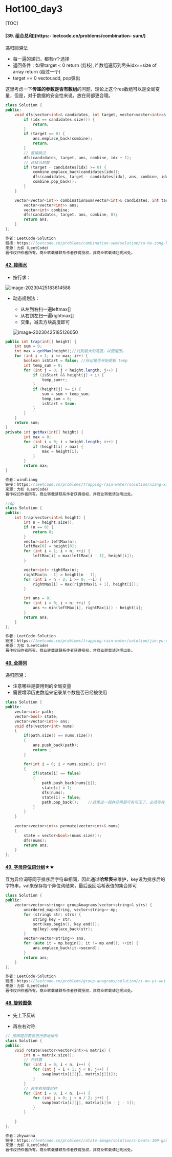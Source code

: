 # Hot100_day3

[TOC]

#### [39. 组合总和](https:- leetcode.cn/problems/combination- sum/)

递归回溯法

- 每一遍的递归，都有n个选择
- 返回条件：如果target < 0 return (剪枝),  if 数组遍历到尽头idx==size of array return (超过一个)
-   target == 0 vector.add,  pop弹出

这里考虑一下**传递的参数是否有数组**的问题，理论上这个res数组可以是全局变量，但是，对于数据的安全性来说，放在局部更合理。

```c++
class Solution {
public:
    void dfs(vector<int>& candidates, int target, vector<vector<int>>& ans, vector<int>& combine, int idx) {
        if (idx == candidates.size()) {
            return;
        }
        if (target == 0) {
            ans.emplace_back(combine);
            return;
        }
        // 直接跳过
        dfs(candidates, target, ans, combine, idx + 1);
        // 选择当前数
        if (target - candidates[idx] >= 0) {
            combine.emplace_back(candidates[idx]);
            dfs(candidates, target - candidates[idx], ans, combine, idx);
            combine.pop_back();
        }
    }

    vector<vector<int>> combinationSum(vector<int>& candidates, int target) {
        vector<vector<int>> ans;
        vector<int> combine;
        dfs(candidates, target, ans, combine, 0);
        return ans;
    }
};

作者：LeetCode-Solution
链接：https://leetcode.cn/problems/combination-sum/solution/zu-he-zong-he-by-leetcode-solution/
来源：力扣（LeetCode）
著作权归作者所有。商业转载请联系作者获得授权，非商业转载请注明出处。
```



#### [42. 接雨水](https://leetcode.cn/problems/trapping-rain-water/)

- 按行求：

![image-20230425183614588](C:\Users\a\AppData\Roaming\Typora\typora-user-images\image-20230425183614588.png)

- 动态规划法：

  - 从左到右扫一遍leftmax[]
  - 从右到左扫一遍rightmax[]
  - 交集，减去方块高度即可

  ![image-20230425185126050](C:\Users\a\AppData\Roaming\Typora\typora-user-images\image-20230425185126050.png)

```java
public int trap(int[] height) {
    int sum = 0;
    int max = getMax(height);//找到最大的高度，以便遍历。
    for (int i = 1; i <= max; i++) {
        boolean isStart = false; //标记是否开始更新 temp
        int temp_sum = 0;
        for (int j = 0; j < height.length; j++) {
            if (isStart && height[j] < i) {
                temp_sum++;
            }
            if (height[j] >= i) {
                sum = sum + temp_sum;
                temp_sum = 0;
                isStart = true;
            }
        }
    }
    return sum;
}
private int getMax(int[] height) {
		int max = 0;
		for (int i = 0; i < height.length; i++) {
			if (height[i] > max) {
				max = height[i];
			}
		}
		return max;
}

作者：windliang
链接：https://leetcode.cn/problems/trapping-rain-water/solution/xiang-xi-tong-su-de-si-lu-fen-xi-duo-jie-fa-by-w-8/
来源：力扣（LeetCode）
著作权归作者所有。商业转载请联系作者获得授权，非商业转载请注明出处。
```

```c++
//dp
class Solution {
public:
    int trap(vector<int>& height) {
        int n = height.size();
        if (n == 0) {
            return 0;
        }
        vector<int> leftMax(n);
        leftMax[0] = height[0];
        for (int i = 1; i < n; ++i) {
            leftMax[i] = max(leftMax[i - 1], height[i]);
        }

        vector<int> rightMax(n);
        rightMax[n - 1] = height[n - 1];
        for (int i = n - 2; i >= 0; --i) {
            rightMax[i] = max(rightMax[i + 1], height[i]);
        }

        int ans = 0;
        for (int i = 0; i < n; ++i) {
            ans += min(leftMax[i], rightMax[i]) - height[i];
        }
        return ans;
    }
};

作者：LeetCode-Solution
链接：https://leetcode.cn/problems/trapping-rain-water/solution/jie-yu-shui-by-leetcode-solution-tuvc/
来源：力扣（LeetCode）
著作权归作者所有。商业转载请联系作者获得授权，非商业转载请注明出处。
```

#### [46. 全排列](https://leetcode.cn/problems/permutations/)

递归回溯：

- 注意哪些是要用到的全局变量
- 需要增添历史数组来记录某个数是否已经被使用

```c++
class Solution {
public:
    vector<int> path;
    vector<bool> state;
    vector<vector<int>> ans;
    void dfs(vector<int> nums)
    {
        if(path.size() == nums.size()) 
        {
            ans.push_back(path);
            return ;
        }

        for(int i = 0; i < nums.size(); i++)
        {
            if(state[i] == false)
            {
                path.push_back(nums[i]);
                state[i] = 1;
                dfs(nums);
                state[i] = false;
                path.pop_back();    //这里这一段并非再是可有可无了，必须存在
            }
        }
    }
    
    vector<vector<int>> permute(vector<int>& nums) 
    {
        state = vector<bool>(nums.size());
        dfs(nums);
        return ans;
    }
};
```

#### [49. 字母异位词分组](https://leetcode.cn/problems/group-anagrams/)★★

互为异位词等同于排序后字符串相同，因此通过**哈希表**来维护，key设为排序后的字符串，val来保存每个异位词结果，最后返回哈希表值的集合即可

```c++
class Solution {
public:
    vector<vector<string>> groupAnagrams(vector<string>& strs) {
        unordered_map<string, vector<string>> mp;
        for (string& str: strs) {
            string key = str;
            sort(key.begin(), key.end());
            mp[key].emplace_back(str);
        }
        vector<vector<string>> ans;
        for (auto it = mp.begin(); it != mp.end(); ++it) {
            ans.emplace_back(it->second);
        }
        return ans;
    }
};

作者：LeetCode-Solution
链接：https://leetcode.cn/problems/group-anagrams/solution/zi-mu-yi-wei-ci-fen-zu-by-leetcode-solut-gyoc/
来源：力扣（LeetCode）
著作权归作者所有。商业转载请联系作者获得授权，非商业转载请注明出处。
```

#### [48. 旋转图像](https://leetcode.cn/problems/rotate-image/)

- 先上下反转

- 再左右对称

```c++
// 按照题目要求进行原地操作
class Solution {
public:
    void rotate(vector<vector<int>>& matrix) {
        int n = matrix.size();
        // 先转置
        for (int i = 0; i < n; i++) {
            for (int j = i + 1; j < n; j++) {
                swap(matrix[i][j], matrix[j][i]);
            }
        }
        // 再左右镜像对称
        for (int i = 0; i < n; i++) {
            for (int j = 0; j < n / 2; j++) {
                swap(matrix[i][j], matrix[i][n - j - 1]);
            }
        }

    }
};

作者：zhywanna
链接：https://leetcode.cn/problems/rotate-image/solution/c-beats-100-gao-duan-de-ti-jie-wang-wang-kfuh/
来源：力扣（LeetCode）
著作权归作者所有。商业转载请联系作者获得授权，非商业转载请注明出处。
```

